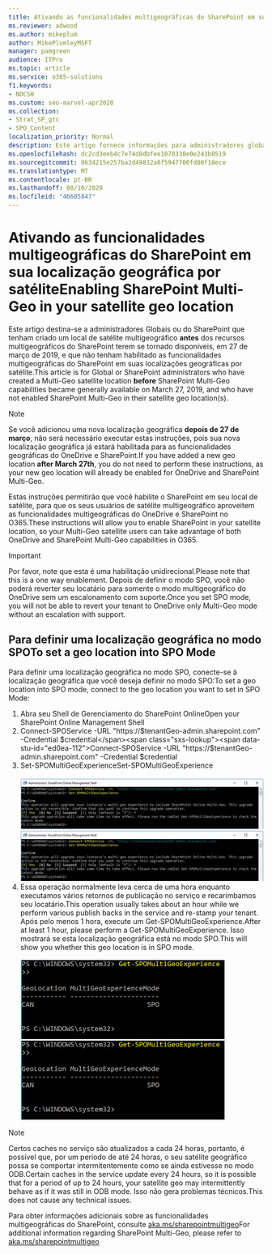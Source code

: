 ```yaml
---
title: Ativando as funcionalidades multigeográficas do SharePoint em sua localização geográfica por satélite
ms.reviewer: adwood
ms.author: mikeplum
author: MikePlumleyMSFT
manager: pamgreen
audience: ITPro
ms.topic: article
ms.service: o365-solutions
f1.keywords:
- NOCSH
ms.custom: seo-marvel-apr2020
ms.collection:
- Strat_SP_gtc
- SPO_Content
localization_priority: Normal
description: Este artigo fornece informações para administradores globais ou do SharePoint sobre a habilitação de vários geografias do SharePoint em locais geográficos satélite.
ms.openlocfilehash: dc2cd3eeb4c7e74d8dbfee1070338e0e243b0519
ms.sourcegitcommit: 8634215e257ba2d49832a8f5947700fd00f18ece
ms.translationtype: MT
ms.contentlocale: pt-BR
ms.lasthandoff: 08/10/2020
ms.locfileid: "46605847"
---
```

# <a name="enabling-sharepoint-multi-geo-in-your-satellite-geo-location"></a><span data-ttu-id="ed0ea-103">Ativando as funcionalidades multigeográficas do SharePoint em sua localização geográfica por satélite</span><span class="sxs-lookup"><span data-stu-id="ed0ea-103">Enabling SharePoint Multi-Geo in your satellite geo location</span></span>

<span data-ttu-id="ed0ea-104">Este artigo destina-se a administradores Globais ou do SharePoint que tenham criado um local de satélite multigeográfico **antes** dos recursos multigeográficos do SharePoint terem se tornado disponíveis, em 27 de março de 2019, e que não tenham habilitado as funcionalidades multigeográficas do SharePoint em suas localizações geográficas por satélite.</span><span class="sxs-lookup"><span data-stu-id="ed0ea-104">This article is for Global or SharePoint administrators who have created a Multi-Geo satellite location **before** SharePoint Multi-Geo capabilities became generally available on March 27, 2019, and who have not enabled SharePoint Multi-Geo in their satellite geo location(s).</span></span> 

>[!Note]
><span data-ttu-id="ed0ea-105">Se você adicionou uma nova localização geográfica **depois de 27 de março**, não será necessário executar estas instruções, pois sua nova localização geográfica já estará habilitada para as funcionalidades geográficas do OneDrive e SharePoint.</span><span class="sxs-lookup"><span data-stu-id="ed0ea-105">If you have added a new geo location **after March 27th**, you do not need to perform these instructions, as your new geo location will already be enabled for OneDrive and SharePoint Multi-Geo.</span></span>

<span data-ttu-id="ed0ea-106">Estas instruções permitirão que você habilite o SharePoint em seu local de satélite, para que os seus usuários de satélite multigeográfico aproveitem as funcionalidades multigeográficas do OneDrive e SharePoint no O365.</span><span class="sxs-lookup"><span data-stu-id="ed0ea-106">These instructions will allow you to enable SharePoint in your satellite location, so your Multi-Geo satellite users can take advantage of both OneDrive and SharePoint Multi-Geo capabilities in O365.</span></span> 

>[!IMPORTANT]
><span data-ttu-id="ed0ea-107">Por favor, note que esta é uma habilitação unidirecional.</span><span class="sxs-lookup"><span data-stu-id="ed0ea-107">Please note that this is a one way enablement.</span></span> <span data-ttu-id="ed0ea-108">Depois de definir o modo SPO, você não poderá reverter seu locatário para somente o modo multigeográfico do OneDrive sem um escalonamento com suporte.</span><span class="sxs-lookup"><span data-stu-id="ed0ea-108">Once you set SPO mode, you will not be able to revert your tenant to OneDrive only Multi-Geo mode without an escalation with support.</span></span> 

## <a name="to-set-a-geo-location-into-spo-mode"></a><span data-ttu-id="ed0ea-109">Para definir uma localização geográfica no modo SPO</span><span class="sxs-lookup"><span data-stu-id="ed0ea-109">To set a geo location into SPO Mode</span></span>

<span data-ttu-id="ed0ea-110">Para definir uma localização geográfica no modo SPO, conecte-se à localização geográfica que você deseja definir no modo SPO:</span><span class="sxs-lookup"><span data-stu-id="ed0ea-110">To set a geo location into SPO mode, connect to the geo location you want to set in SPO Mode:</span></span>

1.    <span data-ttu-id="ed0ea-111">Abra seu Shell de Gerenciamento do SharePoint Online</span><span class="sxs-lookup"><span data-stu-id="ed0ea-111">Open your SharePoint Online Management Shell</span></span> 
2.    <span data-ttu-id="ed0ea-112">Connect-SPOService -URL "https://$tenantGeo-admin.sharepoint.com" -Credential $credential</span><span class="sxs-lookup"><span data-stu-id="ed0ea-112">Connect-SPOService -URL "https://$tenantGeo-admin.sharepoint.com" -Credential $credential</span></span>
3.    <span data-ttu-id="ed0ea-113">Set-SPOMultiGeoExperience</span><span class="sxs-lookup"><span data-stu-id="ed0ea-113">Set-SPOMultiGeoExperience</span></span></br></br>
<span data-ttu-id="ed0ea-114">![Set-SPOMultiGeoExperience](media/Set-SPO-MultiGeo.jpg)</span><span class="sxs-lookup"><span data-stu-id="ed0ea-114">![Set-SPOMultiGeoExperience](media/Set-SPO-MultiGeo.jpg)</span></span>
4.    <span data-ttu-id="ed0ea-115">Essa operação normalmente leva cerca de uma hora enquanto executamos vários retornos de publicação no serviço e recarimbamos seu locatário.</span><span class="sxs-lookup"><span data-stu-id="ed0ea-115">This operation usually takes about an hour while we perform various publish backs in the service and re-stamp your tenant.</span></span> <span data-ttu-id="ed0ea-116">Após pelo menos 1 hora, execute um Get-SPOMultiGeoExperience.</span><span class="sxs-lookup"><span data-stu-id="ed0ea-116">After at least 1 hour, please perform a Get-SPOMultiGeoExperience.</span></span>  <span data-ttu-id="ed0ea-117">Isso mostrará se esta localização geográfica está no modo SPO.</span><span class="sxs-lookup"><span data-stu-id="ed0ea-117">This will show you whether this geo location is in SPO mode.</span></span></br></br>
<span data-ttu-id="ed0ea-118">![Set-SPOMultiGeoExperience](media/Get-SPO-MultiGeo.jpg)</span><span class="sxs-lookup"><span data-stu-id="ed0ea-118">![Set-SPOMultiGeoExperience](media/Get-SPO-MultiGeo.jpg)</span></span>

 
 
 
>[!Note]
><span data-ttu-id="ed0ea-119">Certos caches no serviço são atualizados a cada 24 horas, portanto, é possível que, por um período de até 24 horas, o seu satélite geográfico possa se comportar intermitentemente como se ainda estivesse no modo ODB.</span><span class="sxs-lookup"><span data-stu-id="ed0ea-119">Certain caches in the service update every 24 hours, so it is possible that for a period of up to 24 hours, your satellite geo may intermittently behave as if it was still in ODB mode.</span></span> <span data-ttu-id="ed0ea-120">Isso não gera problemas técnicos.</span><span class="sxs-lookup"><span data-stu-id="ed0ea-120">This does not cause any technical issues.</span></span> 
 
<span data-ttu-id="ed0ea-121">Para obter informações adicionais sobre as funcionalidades multigeográficas do SharePoint, consulte [aka.ms/sharepointmultigeo](https://docs.microsoft.com/office365/enterprise/multi-geo-capabilities-in-onedrive-and-sharepoint-online-in-office-365)</span><span class="sxs-lookup"><span data-stu-id="ed0ea-121">For additional information regarding SharePoint Multi-Geo, please refer to [aka.ms/sharepointmultigeo](https://docs.microsoft.com/office365/enterprise/multi-geo-capabilities-in-onedrive-and-sharepoint-online-in-office-365)</span></span>



